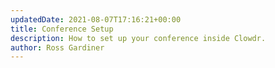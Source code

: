 ```yaml
---
updatedDate: 2021-08-07T17:16:21+00:00
title: Conference Setup
description: How to set up your conference inside Clowdr.
author: Ross Gardiner
---
```

